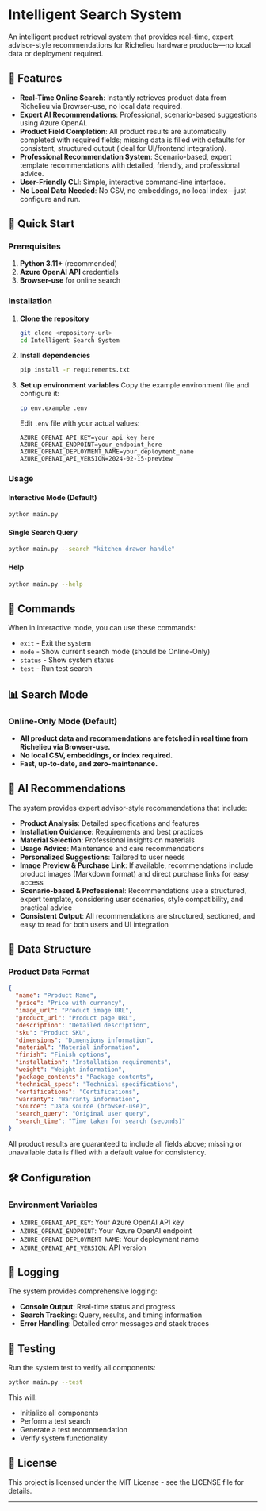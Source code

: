 # Intelligent Search System

An intelligent product retrieval system that provides real-time, expert advisor-style recommendations for Richelieu hardware products—no local data or deployment required.

## 🎯 Features

- **Real-Time Online Search**: Instantly retrieves product data from Richelieu via Browser-use, no local data required.
- **Expert AI Recommendations**: Professional, scenario-based suggestions using Azure OpenAI.
- **Product Field Completion**: All product results are automatically completed with required fields; missing data is filled with defaults for consistent, structured output (ideal for UI/frontend integration).
- **Professional Recommendation System**: Scenario-based, expert template recommendations with detailed, friendly, and professional advice.
- **User-Friendly CLI**: Simple, interactive command-line interface.
- **No Local Data Needed**: No CSV, no embeddings, no local index—just configure and run.

## 🚀 Quick Start

### Prerequisites

1. **Python 3.11+** (recommended)
2. **Azure OpenAI API** credentials
3. **Browser-use** for online search

### Installation

1. **Clone the repository**
   ```bash
   git clone <repository-url>
   cd Intelligent Search System
   ```
2. **Install dependencies**
   ```bash
   pip install -r requirements.txt
   ```
3. **Set up environment variables**
   Copy the example environment file and configure it:
   ```bash
   cp env.example .env
   ```
   Edit `.env` file with your actual values:
   ```env
   AZURE_OPENAI_API_KEY=your_api_key_here
   AZURE_OPENAI_ENDPOINT=your_endpoint_here
   AZURE_OPENAI_DEPLOYMENT_NAME=your_deployment_name
   AZURE_OPENAI_API_VERSION=2024-02-15-preview
   ```

### Usage

#### Interactive Mode (Default)
```bash
python main.py
```

#### Single Search Query
```bash
python main.py --search "kitchen drawer handle"
```

#### Help
```bash
python main.py --help
```

## 🔧 Commands

When in interactive mode, you can use these commands:

- `exit` - Exit the system
- `mode` - Show current search mode (should be Online-Only)
- `status` - Show system status
- `test` - Run test search

## 📊 Search Mode

### Online-Only Mode (Default)
- **All product data and recommendations are fetched in real time from Richelieu via Browser-use.**
- **No local CSV, embeddings, or index required.**
- **Fast, up-to-date, and zero-maintenance.**

## 🤖 AI Recommendations

The system provides expert advisor-style recommendations that include:

- **Product Analysis**: Detailed specifications and features
- **Installation Guidance**: Requirements and best practices
- **Material Selection**: Professional insights on materials
- **Usage Advice**: Maintenance and care recommendations
- **Personalized Suggestions**: Tailored to user needs
- **Image Preview & Purchase Link**: If available, recommendations include product images (Markdown format) and direct purchase links for easy access
- **Scenario-based & Professional**: Recommendations use a structured, expert template, considering user scenarios, style compatibility, and practical advice
- **Consistent Output**: All recommendations are structured, sectioned, and easy to read for both users and UI integration

## 📁 Data Structure

### Product Data Format
```json
{
  "name": "Product Name",
  "price": "Price with currency",
  "image_url": "Product image URL",
  "product_url": "Product page URL",
  "description": "Detailed description",
  "sku": "Product SKU",
  "dimensions": "Dimensions information",
  "material": "Material information",
  "finish": "Finish options",
  "installation": "Installation requirements",
  "weight": "Weight information",
  "package_contents": "Package contents",
  "technical_specs": "Technical specifications",
  "certifications": "Certifications",
  "warranty": "Warranty information",
  "source": "Data source (browser-use)",
  "search_query": "Original user query",
  "search_time": "Time taken for search (seconds)"
}
```
All product results are guaranteed to include all fields above; missing or unavailable data is filled with a default value for consistency.

## 🛠️ Configuration

### Environment Variables
- `AZURE_OPENAI_API_KEY`: Your Azure OpenAI API key
- `AZURE_OPENAI_ENDPOINT`: Your Azure OpenAI endpoint
- `AZURE_OPENAI_DEPLOYMENT_NAME`: Your deployment name
- `AZURE_OPENAI_API_VERSION`: API version

## 📝 Logging

The system provides comprehensive logging:
- **Console Output**: Real-time status and progress
- **Search Tracking**: Query, results, and timing information
- **Error Handling**: Detailed error messages and stack traces

## 🧪 Testing

Run the system test to verify all components:
```bash
python main.py --test
```

This will:
- Initialize all components
- Perform a test search
- Generate a test recommendation
- Verify system functionality

## 📄 License

This project is licensed under the MIT License - see the LICENSE file for details.

---



